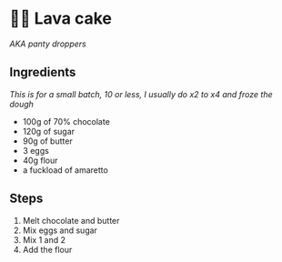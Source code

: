 # 👙🎂 Lava cake
_AKA panty droppers_

## Ingredients

_This is for a small batch, 10 or less, I usually do x2 to x4 and froze the dough_
- 100g of 70% chocolate
- 120g of sugar
- 90g of butter
- 3 eggs
- 40g flour
- a fuckload of amaretto

## Steps

1. Melt chocolate and butter
2. Mix eggs and sugar
3. Mix 1 and 2
4. Add the flour
